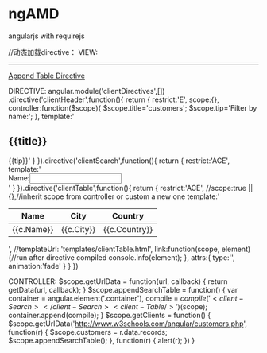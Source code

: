# ngAMD
angularjs with requirejs


//动态加载directive：
VIEW:
	<div class="col-lg-12" ng-app="clientApp" ng-controller="clientController">
		<div class="container">
			<hr>
			<client-Header></client-Header>
			<a class="btn btn-primary" href="" ng-click="getClients()" title="">Append Table Directive</a>
			<!-- <client-Search></client-Search> //应该加载到这
			<client-Table/> -->
		</div>
	</div>
		
DIRECTIVE:
angular.module('clientDirectives',[])
.directive('clientHeader',function(){
	return {
		restrict:'E',
		scope:{},
		controller:function($scope){
			$scope.title='customers';
			$scope.tip='Filter by name:';
		},
		template:'<h2>{{title}}</h2><label for="basic-url">{{tip}}</label>'
	}
}).directive('clientSearch',function(){
	return {
		restrict:'ACE',
		template:'<div class="input-group"><span class="input-group-addon">Name:</span><input type="text" class="form-control" aria-describedby="basic-addon3" ng-model="nameFilter"></div>'
	}
}).directive('clientTable',function(){
	return {
		restrict:'ACE',
		//scope:true || {},//inherit scope from controller or custom a new one
		template:'<table class="table table-hover"><thead><tr><th>Name</th><th>City</th><th>Country</th></tr></thead><tbody><tr ng-repeat="c in customers | oddItems | filter:{Name:nameFilter}:false | limitTo:20" ng-click="alert(c.Name)"><td>{{c.Name}}</td><td>{{c.City}}</td><td>{{c.Country}}</td></tr></tbody></table>',
		//templateUrl: 'templates/clientTable.html',
		link:function(scope, element){//run after directive compiled
			console.info(element);
		},
		attrs:{
			type:'',
			animation:'fade'
		}
	}
})
		
CONTROLLER:
$scope.getUrlData = function(url, callback) {
	return getData(url, callback);
}
$scope.appendSearchTable = function() {
	var container = angular.element('.container'),
		compile = $compile('<client-Search></client-Search><client-Table/>')($scope);
	container.append(compile);
}
$scope.getClients = function() {
	$scope.getUrlData('http://www.w3schools.com/angular/customers.php', function(r) {
		$scope.customers = r.data.records;
		$scope.appendSearchTable();
	}, function(r) {
		alert(r);
	})
}
